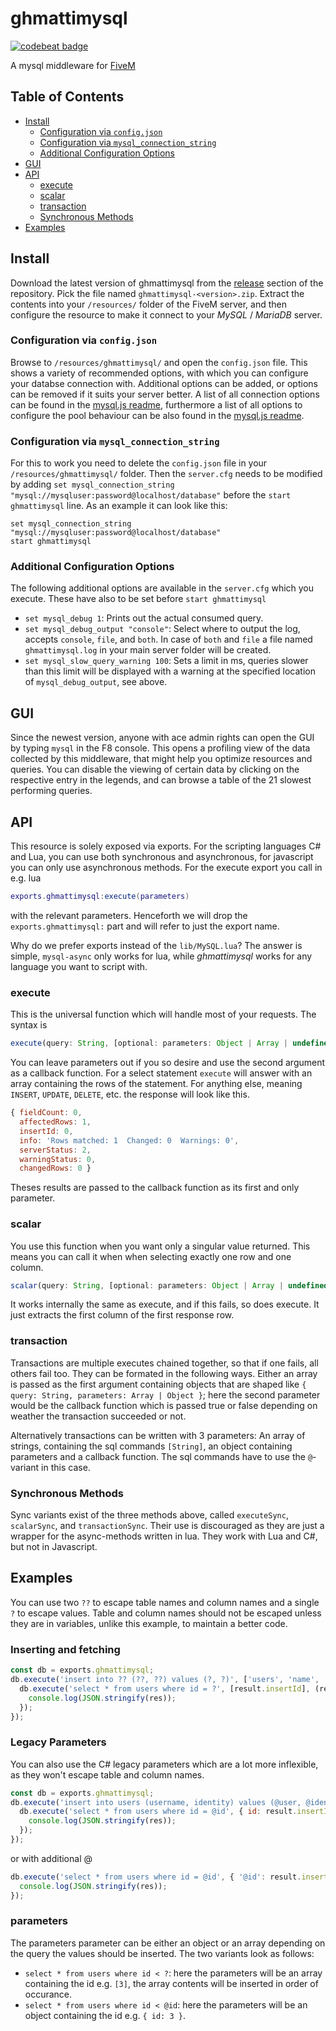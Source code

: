 # ghmattimysql

[![codebeat badge](https://codebeat.co/badges/8ddf346a-1c1a-47a3-8aa6-be8d6e6cb952)](https://codebeat.co/projects/github-com-ghmatti-ghmattimysql-master)

A mysql middleware for [FiveM](https://fivem.net)

## Table of Contents

* [Install](#install)
  * [Configuration via `config.json`](#configuration-via-configjson)
  * [Configuration via `mysql_connection_string`](#configuration-via-mysql_connection_string)
  * [Additional Configuration Options](#additional-configuration-options)
* [GUI](#gui)
* [API](#api)
  * [execute](#execute)
  * [scalar](#scalar)
  * [transaction](#transaction)
  * [Synchronous Methods](#synchronous-methods)
* [Examples](#examples)

## Install

Download the latest version of ghmattimysql from the [release](https://github.com/GHMatti/ghmattimysql/releases/latest) section of the repository. Pick the file named `ghmattimysql-<version>.zip`. Extract the contents into your `/resources/` folder of the FiveM server, and then configure the resource to make it connect to your *MySQL* / *MariaDB* server.

### Configuration via `config.json`

Browse to `/resources/ghmattimysql/` and open the `config.json` file. This shows a variety of recommended options, with which you can configure your databse connection with. Additional options can be added, or options can be removed if it suits your server better. A list of all connection options can be found in the [mysql.js readme](https://github.com/mysqljs/mysql#connection-options), furthermore a list of all options to configure the pool behaviour can be also found in the [mysql.js readme](https://github.com/mysqljs/mysql#pool-options).

### Configuration via `mysql_connection_string`

For this to work you need to delete the `config.json` file in your `/resources/ghmattimysql/` folder. Then the `server.cfg` needs to be modified by adding `set mysql_connection_string "mysql://mysqluser:password@localhost/database"` before the `start ghmattimysql` line. As an example it can look like this:

```
set mysql_connection_string "mysql://mysqluser:password@localhost/database"
start ghmattimysql
```

### Additional Configuration Options
The following additional options are available in the `server.cfg` which you execute. These have also to be set before `start ghmattimysql`
* `set mysql_debug 1`: Prints out the actual consumed query.
* `set mysql_debug_output "console"`: Select where to output the log, accepts `console`, `file`, and `both`. In case of `both` and `file` a file named `ghmattimysql.log` in your main server folder will be created.
* `set mysql_slow_query_warning 100`: Sets a limit in ms, queries slower than this limit will be displayed with a warning at the specified location of `mysql_debug_output`, see above.

## GUI

Since the newest version, anyone with ace admin rights can open the GUI by typing `mysql` in the F8 console. This opens a profiling view of the data collected by this middleware, that might help you optimize resources and queries. You can disable the viewing of certain data by clicking on the respective entry in the legends, and can browse a table of the 21 slowest performing queries.

## API

This resource is solely exposed via exports. For the scripting languages C# and Lua, you can use both synchronous and asynchronous, for javascript you can only use asynchronous methods. For the execute export you call in e.g. lua
```lua
exports.ghmattimysql:execute(parameters)
```
with the relevant parameters. Henceforth we will drop the `exports.ghmattimysql:` part and will refer to just the export name.

Why do we prefer exports instead of the `lib/MySQL.lua`? The answer is simple, `mysql-async` only works for lua, while *ghmattimysql* works for any language you want to script with.

### execute

This is the universal function which will handle most of your requests. The syntax is
```js
execute(query: String, [optional: parameters: Object | Array | undefined], callback: function | undefined)
```
You can leave parameters out if you so desire and use the second argument as a callback function. For a select statement `execute` will answer with an array containing the rows of the statement. For anything else, meaning `INSERT`, `UPDATE`, `DELETE`, etc. the response will look like this.
```js
{ fieldCount: 0,
  affectedRows: 1,
  insertId: 0,
  info: 'Rows matched: 1  Changed: 0  Warnings: 0',
  serverStatus: 2,
  warningStatus: 0,
  changedRows: 0 }
  ```
  Theses results are passed to the callback function as its first and only parameter.

### scalar

You use this function when you want only a singular value returned. This means you can call it when when selecting exactly one row and one column.
```js
scalar(query: String, [optional: parameters: Object | Array | undefined,] callback: function | undefined)
```
It works internally the same as execute, and if this fails, so does execute. It just extracts the first column of the first response row.

### transaction

Transactions are multiple executes chained together, so that if one fails, all others fail too. They can be formated in the following ways. Either an array is passed as the first argument containing objects that are shaped like `{ query: String, parameters: Array | Object }`; here the second parameter would be the callback function which is passed true or false depending on weather the transaction succeeded or not.

Alternatively transactions can be written with 3 parameters: An array of strings, containing the sql commands `[String]`, an object containing parameters and a callback function. The sql commands have to use the `@`-variant in this case.

### Synchronous Methods

Sync variants exist of the three methods above, called `executeSync`, `scalarSync`, and `transactionSync`. Their use is discouraged as they are just a wrapper for the async-methods written in lua. They work with Lua and C#, but not in Javascript.

## Examples
You can use two `??` to escape table names and column names and a single `?` to escape values. Table and column names should not be escaped unless they are in variables, unlike this example, to maintain a better code.
### Inserting and fetching
```js
const db = exports.ghmattimysql;
db.execute('insert into ?? (??, ??) values (?, ?)', ['users', 'name', 'identity', user.name, identity.toString()], (result) => {
  db.execute('select * from users where id = ?', [result.insertId], (res) => {
    console.log(JSON.stringify(res));
  });
});
```

### Legacy Parameters
You can also use the C# legacy parameters which are a lot more inflexible, as they won't escape table and column names.
```js
const db = exports.ghmattimysql;
db.execute('insert into users (username, identity) values (@user, @identity)', { user: user.name, identity: identity.toString() }, (result) => {
  db.execute('select * from users where id = @id', { id: result.insertId }, (res) => {
    console.log(JSON.stringify(res));
  });
});
```
or with additional @
```js
db.execute('select * from users where id = @id', { '@id': result.insertId } (res) => {
  console.log(JSON.stringify(res));
});
```

### parameters

The parameters parameter can be either an object or an array depending on the query the values should be inserted. The two variants look as follows:
* `select * from users where id < ?`: here the parameters will be an array containing the id e.g. `[3]`, the array contents will be inserted in order of occurance.
* `select * from users where id < @id`: here the parameters will be an object containing the id e.g. `{ id: 3 }`.
